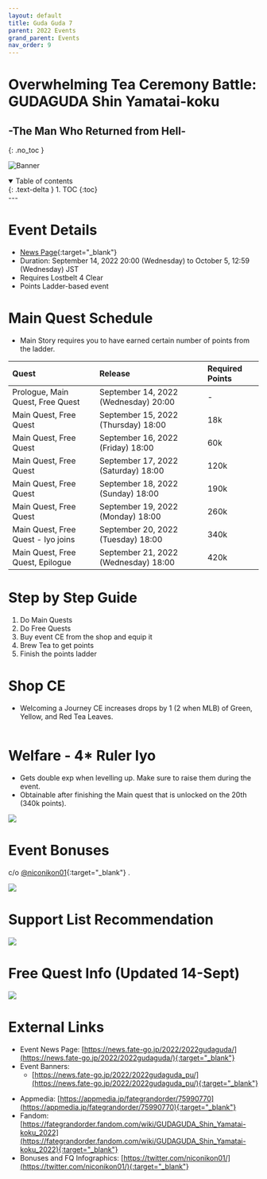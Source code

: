 ```yaml
---
layout: default
title: Guda Guda 7
parent: 2022 Events
grand_parent: Events
nav_order: 9
---
```


# Overwhelming Tea Ceremony Battle: GUDAGUDA Shin Yamatai-koku 
## -The Man Who Returned from Hell-
{: .no_toc }

![Banner](https://news.fate-go.jp/wp-content/uploads/2022/2022gudaguda_full_ypayp/top_banner.png)

<details open markdown="block">
  <summary>
    Table of contents
  </summary>
  {: .text-delta }
1. TOC
{:toc}
</details>
---

# Event Details
- [News Page](https://news.fate-go.jp/2022/2022gudaguda/){:target="_blank"}
- Duration: September 14, 2022 20:00 (Wednesday) to October 5, 12:59 (Wednesday) JST
- Requires Lostbelt 4 Clear
- Points Ladder-based event

# Main Quest Schedule

- Main Story requires you to have earned certain number of points from the ladder.

| Quest | Release | Required Points |
| :-- | :-- | :-- |
| Prologue, Main Quest, Free Quest | September 14, 2022 (Wednesday) 20:00 | - |
| Main Quest, Free Quest | September 15, 2022 (Thursday) 18:00 | 18k |
| Main Quest, Free Quest | September 16, 2022 (Friday) 18:00 | 60k |
| Main Quest, Free Quest | September 17, 2022 (Saturday) 18:00 | 120k |
| Main Quest, Free Quest | September 18, 2022 (Sunday) 18:00 | 190k |
| Main Quest, Free Quest  | September 19, 2022 (Monday) 18:00 | 260k |
| Main Quest, Free Quest - Iyo joins | September 20, 2022 (Tuesday) 18:00 | 340k |
| Main Quest, Free Quest, Epilogue | September 21, 2022 (Wednesday) 18:00 | 420k |

# Step by Step Guide
1. Do Main Quests
2. Do Free Quests
3. Buy event CE from the shop and equip it
4. Brew Tea to get points
5. Finish the points ladder

# Shop CE

- Welcoming a Journey CE increases drops by 1 (2 when MLB) of Green, Yellow, and Red Tea Leaves.

![]()

# Welfare - 4* Ruler Iyo

- Gets double exp when levelling up. Make sure to raise them during the event.
- Obtainable after finishing the Main quest that is unlocked on the 20th (340k points).

![](https://news.fate-go.jp/wp-content/uploads/2022/2022gudaguda_full_ypayp/info_proc_06.png)

# Event Bonuses

c/o [@niconikon01](https://twitter.com/niconikon01/status/1570021387406020608){:target="_blank"} .

![](https://pbs.twimg.com/media/FcnVj7NaMAEubyW?format=jpg&name=4096x4096)

# Support List Recommendation

![](https://pbs.twimg.com/media/FcnVkUfaMAEGWsf?format=jpg&name=large)

# Free Quest Info (Updated 14-Sept)

![](https://pbs.twimg.com/media/FcnVjclacAIk1Ut?format=jpg&name=large)

<!--
# Challenge Quest


## References

- [Appmedia](){:target="_blank"}
- [Wikia](){:target="_blank"}
-->

# External Links
- Event News Page: [https://news.fate-go.jp/2022/2022gudaguda/](https://news.fate-go.jp/2022/2022gudaguda/){:target="_blank"}
- Event Banners:
  - [https://news.fate-go.jp/2022/2022gudaguda_pu/](https://news.fate-go.jp/2022/2022gudaguda_pu/){:target="_blank"}

<!--
  - [https://news.fate-go.jp/2022/2022gudaguda_pu2/](https://news.fate-go.jp/2022/2022gudaguda_pu2/){:target="_blank"}
  - [https://news.fate-go.jp/2022/2022gudaguda_pu3/](https://news.fate-go.jp/2022/2022gudaguda_pu3/){:target="_blank"}
-->

- Appmedia: [https://appmedia.jp/fategrandorder/75990770](https://appmedia.jp/fategrandorder/75990770){:target="_blank"}
- Fandom: [https://fategrandorder.fandom.com/wiki/GUDAGUDA_Shin_Yamatai-koku_2022](https://fategrandorder.fandom.com/wiki/GUDAGUDA_Shin_Yamatai-koku_2022){:target="_blank"}
- Bonuses and FQ Infographics: [https://twitter.com/niconikon01/](https://twitter.com/niconikon01/){:target="_blank"}